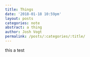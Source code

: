 ```yaml
---
title: Things
date: '2018-01-18 10:59pm'
layout: posts
categories: note
abstract: a thing
author: Josh Vogt 
permalink: /posts/:categories/:title/
---
```

this a test
